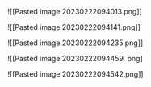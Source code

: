 ![[Pasted image 20230222094013.png]]

![[Pasted image 20230222094141.png]]

![[Pasted image 20230222094235.png]]

![[Pasted image 20230222094459. png]

![[Pasted image 20230222094542.png]]